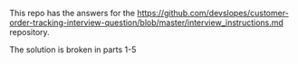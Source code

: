 This repo has the answers for the https://github.com/devslopes/customer-order-tracking-interview-question/blob/master/interview_instructions.md repository. 

The solution is broken in parts 1-5 